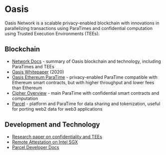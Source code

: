 Oasis
=======

Oasis Network is a scalable privacy-enabled blockchain with innovations in parallelizing transactions using ParaTimes and confidential computation using Trusted Execution Environments (TEEs). 

## Blockchain
* [Network Docs](https://docs.oasis.dev/oasis-network-primer/) - summary of Oasis blockchain and technology, including ParaTimes and TEEs
* [Oasis Whitepaper](https://docsend.com/view/aq86q2pckrut2yvq) (2020)
* [Oasis Ethereum ParaTime](https://www.oasiseth.org/assets/Confidential_Ethereum_Smart_Contracts.pdf) - privacy-enabled ParaTime compatible with Ethereum smart contracts, but with higher throughput and lower fees than Ethereum 
* [Cipher Overview](https://medium.com/oasis-protocol-project/cipher-paratime-live-on-mainnet-a67dcb8a3e66) -
  main ParaTime with confidential smart contracts and computation
* [Parcel](https://www.oasislabs.com/blog/parcel-primer-oasis) -
  platform and ParaTime for data sharing and tokenization, useful for porting web2 data for web3 applications 

## Development and Technology 
* [Research paper on confidentiality and TEEs](https://docsend.com/view/3aznduk)
* [Remote Attestation on Intel SGX](https://www.intel.com/content/www/us/en/developer/articles/code-sample/software-guard-extensions-remote-attestation-end-to-end-example.html)
* [Parcel Developer Docs](https://docs.oasislabs.com/parcel/latest/?utm_source=marketing)
